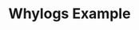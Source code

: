 ---
title: Whylogs Example
weight: 1
variants: +flyte -serverless -byoc -byok
layout: py_example
example_file: /external/unionai-examples/flyte-integrations/flytekit-plugins/whylogs_plugin/whylogs_plugin/whylogs_example.py
---
